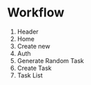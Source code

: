 # Workflow

1. Header
1. Home
1. Create new
1. Auth
1. Generate Random Task
1. Create Task
1. Task List
